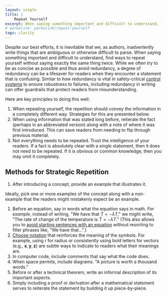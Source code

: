 ```yaml
---
layout: single
title: |
    Repeat Yourself
excerpt: When saying something important and difficult to understand, find ways to repeat the information in different ways. 
# permalink: permalink/repeat-yourself
tags: clarity
---
```


Despite our best efforts, it is inevitable that we, as authors, inadvertently write things that are ambiguous or otherwise difficult to parse. 
When saying something important and difficult to understand, find ways to repeat yourself without saying exactly the same thing twice. 
While we often try to be as concise as possible and thus avoid redundancy, a degree of redundancy can be a lifesaver for readers when they encounter a statement that is confusing. 
Similar to how redundancy is vital in safety-critical [control systems](/research/what-is-control-theory/) to ensure robustness to failures, including redundancy in writing can offer guardrails that protect readers from misunderstanding. 

Here are key principles to doing this well:
1. When repeating yourself, the repetition should convey the information in a completely different way. Strategies for this are presented below. 
1. When using information that was stated long before, reiterate the fact (perhaps in an abbreviated version) along with a note of where it was first introduced. This can save readers from needing to flip through previous material.
1. Not everything needs to be repeated. Trust the intelligence of your readers. If a fact is absolutely clear with a single statement, then it does not need to be repeated. If it is obvious or common knowledge, then you may omit it completely.

## Methods for Strategic Repetition
1. After introducing a concept, provide an example that illustrates it. 
<!-- How to construct good examples merits its own article.  -->
Ideally, pick one or more examples of the concept along with a non-example that the readers might mistakenly expect be an example. 
1. Before an equation, say in words what the equation says in math. _For example_, instead of writing, "We have that $\dot T = -\lambda T$," we might write, "The rate of change of the temperature is $\dot T = -\lambda T$." (This also allows you to [avoid starting sentences with an equation](/writing-tips/dont-start-sentence-with-math) without resorting to filler phrases like, "We have that…".)
1. [Choose notation](/mathematical-writing/choosing-mathematical-symbols/) that reinforces the meaning of the symbols. For example, using $r$ for radius or consistently using bold letters for vectors (e.g., $\boldsymbol{x},\boldsymbol{y},\boldsymbol{z}$) are subtle ways to indicate to readers what their meanings are.
1. In computer code, include comments that say what the code does.
1. When space permits, include diagrams. "A picture is worth a thousand words."
1. Before or after a technical theorem, write an informal description of its important aspects. 
1. Simply including a proof or derivation after a mathematical statement serves to reiterate the statement by building it up piece-by-piece.
<!-- 1. For statements that are composed of a mix of logical operators and quantifiers, it can sometimes be helpful to readers if you reiterate claims into logically equivalent statements. For example, "all $x$, $P(x)$ holds" can be rewritten as "there does not exist any $x$ such that not $P(x)$." Similarly, "If $P$, then $Q$" can be written as its contrapositive.   -->
